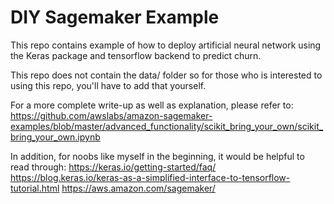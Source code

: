 # DIY Sagemaker Example

This repo contains example of how to deploy artificial neural network using the Keras package and tensorflow backend to predict churn.

This repo does not contain the data/ folder so for those who is interested to using this repo, you'll have to add that yourself.

For a more complete write-up as well as explanation, please refer to:
https://github.com/awslabs/amazon-sagemaker-examples/blob/master/advanced_functionality/scikit_bring_your_own/scikit_bring_your_own.ipynb

In addition, for noobs like myself in the beginning, it would be helpful to read through:
https://keras.io/getting-started/faq/
https://blog.keras.io/keras-as-a-simplified-interface-to-tensorflow-tutorial.html
https://aws.amazon.com/sagemaker/
